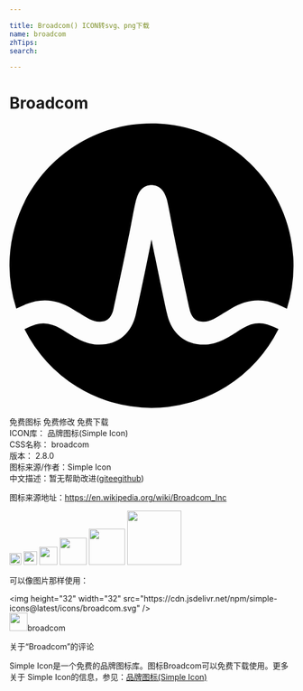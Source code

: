 ```yaml
---

title: Broadcom() ICON转svg、png下载
name: broadcom
zhTips: 
search: 

---
```


# Broadcom  <small style="font-size: 60%;font-weight: 100"></small>

<div id="svg" class="svg-wrap">
<svg role="img" xmlns="http://www.w3.org/2000/svg" viewBox="0 0 24 24"><title>Broadcom icon</title><path d="M12 0C5.37 0 0 5.37 0 12A12 12 0 0 0 .574 15.62C.848 15.5 1.14 15.36 1.43 15.24C2.8 14.7 4.06 14.88 5.31 15.64C5.31 15.64 5.77 15.92 5.91 16C6.5 16.38 7.05 16.73 7.58 16.73C8.09 16.73 8.59 16.59 8.8 15.61C9.13 14.08 9.94 10.31 10.29 8.45C10.5 7.35 10.61 6.76 10.73 6.36C10.93 5.65 11.31 5.27 11.84 5.21C11.84 5.21 11.93 5.2 12 5.2C12.07 5.2 12.15 5.21 12.15 5.21C12.69 5.27 13.07 5.65 13.28 6.36C13.39 6.76 13.5 7.35 13.71 8.45C14.06 10.31 14.87 14.08 15.2 15.61C15.41 16.59 15.91 16.73 16.42 16.73C16.95 16.73 17.5 16.38 18.09 16C18.23 15.92 18.69 15.64 18.69 15.64C19.95 14.88 21.2 14.7 22.57 15.24C22.87 15.36 23.16 15.5 23.44 15.63A12 12 0 0 0 24 12C24 5.37 18.63 0 12 0M12 9.79C11.6 11.8 11 14.71 10.7 16C10.34 17.7 9.2 18.66 7.58 18.66C6.5 18.66 5.64 18.12 4.88 17.65C4.5 17.4 4.08 17.13 3.63 17A2.32 2.32 0 0 0 2.21 16.97A6.11 6.11 0 0 0 1.27 17.36A12 12 0 0 0 12 24A12 12 0 0 0 22.73 17.35A6.08 6.08 0 0 0 21.79 16.96A2.32 2.32 0 0 0 20.38 16.97C19.92 17.13 19.5 17.4 19.12 17.65C18.36 18.12 17.5 18.66 16.42 18.66C14.8 18.66 13.67 17.7 13.3 16C13 14.71 12 9.79 12 9.79Z"/></svg>
</div>
<detail full-name='broadcom'></detail>

<div class="detail-page">
<p>
<span><span class="badge-success badge">免费图标</span> <span class="badge-success badge">免费修改</span>  <span class="badge-success badge">免费下载</span> </span>
<br/>
<span>
ICON库：
<span class="badge-secondary badge">品牌图标(Simple Icon)</span> 
</span>
<br/>
<span>
CSS名称：
<span class="badge-secondary badge">broadcom</span> 
</span>

<br/>
<span>
版本：
<span class="badge-secondary badge">2.8.0</span> 
</span>
<br/>
<span>图标来源/作者：<span class="badge-light badge">Simple Icon</span></span> 
<br/>
<span class="zh-detail">中文描述：暂无<span class="help-link"><span>帮助改进</span>(<a href="https://gitee.com/liuwave/icon-helper/edit/master/json/brands/broadcom.json" target="_blank" rel="noopener noreferrer">gitee</a><a href="https://github.com/liuwave/icon-helper/edit/master/json/brands/broadcom.json" target="_blank" rel="noopener noreferrer">github</a></span>)</span><br/>
</p>
</div><div class="description description alert alert-light"><p>图标来源地址：<a href="https://en.wikipedia.org/wiki/Broadcom_Inc" target="_blank" rel="noopener noreferrer">https://en.wikipedia.org/wiki/Broadcom_Inc</a></p></div>
<div class="alert alert-dark">
<img height="21" width="21" src="https://cdn.jsdelivr.net/npm/simple-icons@latest/icons/broadcom.svg" />
<img height="24" width="24" src="https://cdn.jsdelivr.net/npm/simple-icons@latest/icons/broadcom.svg" />
<img height="32" width="32" src="https://cdn.jsdelivr.net/npm/simple-icons@latest/icons/broadcom.svg" />
<img height="48" width="48" src="https://cdn.jsdelivr.net/npm/simple-icons@latest/icons/broadcom.svg" />
<img height="64" width="64" src="https://cdn.jsdelivr.net/npm/simple-icons@latest/icons/broadcom.svg" />
<img height="96" width="96" src="https://cdn.jsdelivr.net/npm/simple-icons@latest/icons/broadcom.svg" />

</div>
<div>
  <p>可以像图片那样使用：    
  </p>
  <div class="alert alert-primary" style="font-size: 14px">
    &lt;img height="32" width="32" src="https://cdn.jsdelivr.net/npm/simple-icons@latest/icons/broadcom.svg" /&gt;
    <copy-btn content='<img height="32" width="32" src="https://cdn.jsdelivr.net/npm/simple-icons@latest/icons/broadcom.svg" />'></copy-btn>
  </div>
  <div class="alert alert-secondary">
    <img height="32" width="32" src="https://cdn.jsdelivr.net/npm/simple-icons@latest/icons/broadcom.svg" />broadcom
    <copy-btn content="broadcom" btn-title="复制图标名称"></copy-btn>
  </div>
</div>

<Vssue title="关于“Broadcom”的评论" >关于“Broadcom”的评论</Vssue>


<div><p>Simple Icon是一个免费的品牌图标库。图标Broadcom可以免费下载使用。更多关于  Simple Icon的信息，参见：<a target="_blank" href="https://iconhelper.cn/brands.html">品牌图标(Simple Icon)</a>
</p></div>
